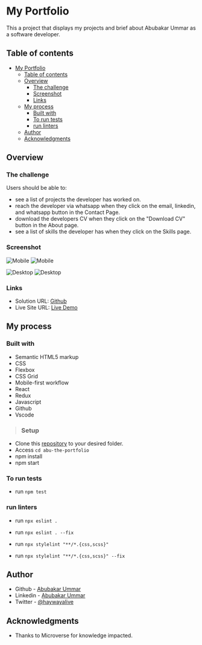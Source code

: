 # My Portfolio

This a project that displays my projects and brief about Abubakar Ummar as a software developer.

## Table of contents

- [My Portfolio](#my-portfolio)
  - [Table of contents](#table-of-contents)
  - [Overview](#overview)
    - [The challenge](#the-challenge)
    - [Screenshot](#screenshot)
    - [Links](#links)
  - [My process](#my-process)
    - [Built with](#built-with)
    - [To run tests](#to-run-tests)
    - [run linters](#run-linters)
  - [Author](#author)
  - [Acknowledgments](#acknowledgments)

## Overview

### The challenge

Users should be able to:

- see a list of projects the developer has worked on.
- reach the developer via whatsapp when they click on the email, linkedin, and whatsapp button in the Contact Page.
- download the developers CV when they click on the "Download CV" button in the About page.
- see a list of skills the developer has when they click on the Skills page.

### Screenshot

![Mobile](public/project_screenshot/mobile-light.png)
![Mobile](public/project_screenshot/mobile-dark.png)

![Desktop](public/project_screenshot/desk-light.png)
![Desktop](public/project_screenshot/desk-dark.png)

### Links

- Solution URL: [Github](https://github.com/Haywayaheadshot/abu-the-portfolio)
- Live Site URL: [Live Demo](https://abubakar-portfolio.netlify.app/)

## My process

### Built with

- Semantic HTML5 markup
- CSS
- Flexbox
- CSS Grid
- Mobile-first workflow
- React
- Redux
- Javascript
- Github
- Vscode

>### Setup

- Clone this [repository](https://github.com/Haywayaheadshot/abu-the-portfolio.git) to your desired folder.
- Access `cd abu-the-portfolio`
- npm install
- npm start

### To run tests

- run `npm test`

### run linters
<!-- For eslint errors -->
- run `npx eslint .`
  
<!-- To correct eslint errors -->
- run `npx eslint . --fix`
  
<!-- For styelint -->
- run `npx stylelint "**/*.{css,scss}"`
  
<!-- To correct stylelint errors -->
- run `npx stylelint "**/*.{css,scss}" --fix`

## Author

- Github - [Abubakar Ummar](https://github.com/Haywayaheadshot)
- Linkedin - [Abubakar Ummar](https://www.linkedin.com/in/abubakar-ummar/)
- Twitter - [@haywayalive](https://twitter.com/haywayalive)

## Acknowledgments

- Thanks to Microverse for knowledge impacted.